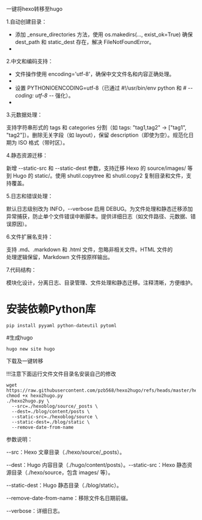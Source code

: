 一键将hexo转移至hugo


1.自动创建目录：
* 添加 _ensure_directories 方法，使用 os.makedirs(..., exist_ok=True) 确保 dest_path 和 static_dest 存在，解决 FileNotFoundError。
* 
2.中文和编码支持：
  
* 文件操作使用 encoding='utf-8'，确保中文文件名和内容正确处理。
* 
* 设置 PYTHONIOENCODING=utf-8（已通过 #!/usr/bin/env python 和 # -*- coding: utf-8 -*- 强化）。
* 
3.元数据处理：
  
支持字符串形式的 tags 和 categories 分割（如 tags: "tag1,tag2" → ["tag1", "tag2"]）。删除无关字段（如 layout），保留 description（即使为空）。规范化日期为 ISO 格式（带时区）。

4.静态资源迁移：

新增 --static-src 和 --static-dest 参数，支持迁移 Hexo 的 source/images/ 等到 Hugo 的 static/。使用 shutil.copytree 和 shutil.copy2 复制目录和文件，支持覆盖。

5.日志和错误处理：

默认日志级别改为 INFO，--verbose 启用 DEBUG。为文件处理和静态迁移添加异常捕获，防止单个文件错误中断脚本。提供详细日志（如文件路径、元数据、错误原因）。

6.文件扩展名支持：

支持 .md、.markdown 和 .html 文件，忽略非相关文件。HTML 文件的 <br /> 处理逻辑保留，Markdown 文件按原样输出。

7.代码结构：

模块化设计，分离日志、目录管理、文件处理和静态迁移。注释清晰，方便维护。

# 安装依赖Python库

```
pip install pyyaml python-dateutil pytoml

```
#生成hugo
```
hugo new site hugo
```

下载及一键转移

!!!注意下面运行文件文件目录名安装自己的修改


```
wget https://raw.githubusercontent.com/pzb568/hexo2hugo/refs/heads/master/hexo2hugo.py
chmod +x hexo2hugo.py
./hexo2hugo.py \
  --src=./hexoblog/source/_posts \
  --dest=./blog/content/posts \
  --static-src=./hexoblog/source \
  --static-dest=./blog/static \
  --remove-date-from-name 
```
参数说明：

--src：Hexo 文章目录（./hexo/source/_posts）。

--dest：Hugo 内容目录（./hugo/content/posts）。--static-src：Hexo 静态资源目录（./hexo/source，包含 images/ 等）。

--static-dest：Hugo 静态目录（./blog/static）。

--remove-date-from-name：移除文件名日期前缀。

--verbose：详细日志。



